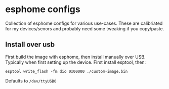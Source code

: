 # esphome configs

Collection of esphome configs for various use-cases. These are calibriated for my devices/senors and probably need some tweaking if you copy/paste.

## Install over usb

First build the image with esphome, then install manually over USB. Typically when first setting up the device. First install esptool, then:

    esptool write_flash -fm dio 0x00000 ./custom-image.bin 

Defaults to `/dev/ttyUSB0`
